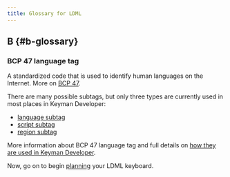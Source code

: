 ```yaml
---
title: Glossary for LDML
---
```


## B {#b-glossary}

### BCP 47 language tag

A standardized code that is used to identify human languages on the Internet.
More on [BCP 47](https://www.rfc-editor.org/info/bcp47).

There are many possible subtags, but only three types are currently used in most
places in Keyman Developer:

* [language
  subtag](../../current-version/reference/bcp-47#toc-the-language-subtag)
* [script subtag](../../current-version/reference/bcp-47#toc-the-script-subtag)
* [region subtag](../../current-version/reference/bcp-47#toc-the-region-subtag)

More information about BCP 47 language tag and full details on [how they are
used in Keyman Developer](../../current-version/reference/bcp-47).

Now, go on to begin [planning](./planning) your LDML keyboard.
